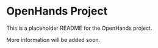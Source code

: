 # OpenHands Project

This is a placeholder README for the OpenHands project.

More information will be added soon.
